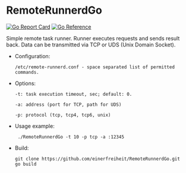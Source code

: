 # RemoteRunnerdGo
[![Go Report Card](https://goreportcard.com/badge/github.com/einerfreiheit/RemoteRunnerdGo)](https://goreportcard.com/report/github.com/einerfreiheit/RemoteRunnerdGo)
[![Go Reference](https://pkg.go.dev/badge/github.com/einerfreiheit/RemoteRunnerdGo.svg)](https://pkg.go.dev/github.com/einerfreiheit/RemoteRunnerdGo)


Simple remote task runner. Runner executes requests and sends result back. Data can be transmitted via TCP or UDS (Unix Domain Socket). 

 - Configuration:

       /etc/remote-runnerd.conf - space separated list of permitted commands.
      
 - Options:

       -t: task execution timeout, sec; default: 0.
    
       -a: address (port for TCP, path for UDS)
       
       -p: protocol (tcp, tcp4, tcp6, unix)
        
  - Usage example:
  
         ./RemoteRunnerdGo -t 10 -p tcp -a :12345
 
 - Build:
 
       git clone https://github.com/einerfreiheit/RemoteRunnerdGo.git
       go build
